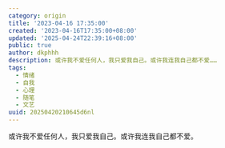 ```yaml
---
category: origin
title: '2023-04-16 17:35:00'
created: '2023-04-16T17:35:00+08:00'
updated: '2025-04-24T22:39:16+08:00'
public: true
author: dkphhh
description: 或许我不爱任何人，我只爱我自己。或许我连我自己都不爱……
tags:
  - 情绪
  - 自我
  - 心理
  - 随笔
  - 文艺
uuid: 20250420210645d6nl
---
```


或许我不爱任何人，我只爱我自己。或许我连我自己都不爱。
